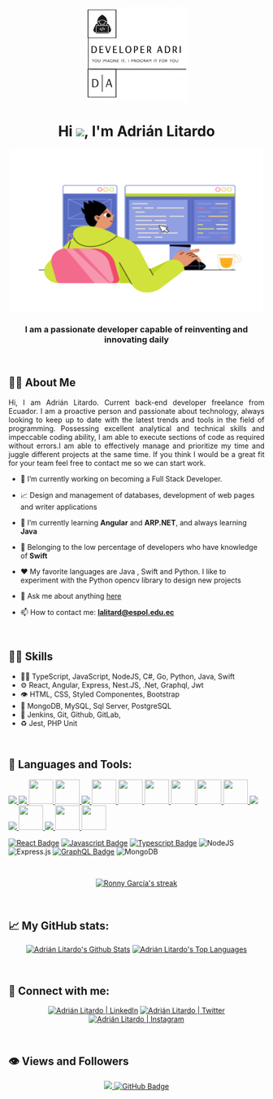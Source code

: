 <p align="center"><a href="https://rsgarcia0203.github.io"><img width="40%" src="dev_adri.png" /></a></p>

<h1 align="center">Hi <img src="https://raw.githubusercontent.com/MartinHeinz/MartinHeinz/master/wave.gif" width="30px">, I'm Adrián Litardo</h1>

<p align="center">
  <a href="#"><img align="center" width="500px" height="320px" src="programmerwriting.gif"/></a>
  <h3 align="center">I am a passionate developer capable of reinventing and innovating daily</h3>
<p/>

<br/>


## **🧑‍💻 About Me**

<p align="justify">
Hi, I am Adrián Litardo. Current back-end developer freelance from Ecuador. I am a proactive person and passionate about technology, always looking to keep up to date with the latest trends and tools in the field of programming. Possessing excellent analytical and technical skills and impeccable coding ability, I am able to execute sections of code as required without errors.I am able to effectively manage and prioritize my time and juggle different projects at the same time. If you think I would be a great fit for your team feel free to contact me so we can start work.</p>



- 🔭 I’m currently working on becoming a Full Stack Developer.

- 📈 Design and management of databases, development of web pages and writer applications

- 🌱 I’m currently learning **Angular** and **ARP.NET**, and always learning **Java**
  
- 🦅 Belonging to the low percentage of developers who have knowledge of **Swift**

- ❤️ My favorite languages are Java , Swift and Python. I like to experiment with the Python opencv library to design new projects

- 💬 Ask me about anything [here](https://github.com/lalitard/lalitard/issues)

- 📫 How to contact me: **lalitard@espol.edu.ec**

<br/>

## **🏋‍♂ Skills**
- 👨‍💻 TypeScript, JavaScript, NodeJS, C#, Go, Python, Java, Swift
- ⚙️ React, Angular, Express, Nest.JS, .Net, Graphql, Jwt
- 👁️ HTML, CSS, Styled Componentes, Bootstrap
- 💽 MongoDB, MySQL, Sql Server, PostgreSQL
- :busts_in_silhouette: Jenkins, Git, Github, GitLab,
- :recycle: Jest, PHP Unit

</br>

## **🚀 Languages and Tools:**  
<p align="left"> 
    <a href="https://www.w3.org/html/" target="_blank"> <img src="https://img.icons8.com/color/48/000000/html-5.png"/> </a> 
    <a href="https://www.w3schools.com/css/" target="_blank"> <img src="https://img.icons8.com/color/48/000000/css3.png"/> </a>
    <a href="https://www.php.net/" target="_blank"> <img src="https://img.icons8.com/color/13460/php.png" style="width:48px; height:48px"/> </a>
    <a href="https://styled-components.com/" target="_blank"> <img src="https://styled-components.com/logo.png" style="width:48px; height:48px"/> </a>
    <a href="https://developer.mozilla.org/en-US/docs/Web/JavaScript" target="_blank"
> <img src="https://img.icons8.com/color/48/000000/javascript.png"/> </a>
    <a href="https://www.typescriptlang.org/" target="_blank"> <img src="https://img.icons8.com/color/512/typescript.png" style="width:48px; height:48px"/> </a> 
    <a href="https://dotnet.microsoft.com/es-es/languages/csharp#:~:text=C%23%20es%20un%20lenguaje%20de,lenguajes%20de%20programaci%C3%B3n%20de%20GitHub." target="_blank"> <img src="https://img.icons8.com/color/55251/c-sharp-logo.png" style="width:48px; height:48px"/> </a> 
    <a href="https://go.dev/" target="_blank"> <img src="https://img.icons8.com/color/44442/golang.png" style="width:48px; height:48px"/> </a> 
    <a href="https://www.python.org/" target="_blank"> <img src="https://img.icons8.com/color/13441/python.png" style="width:48px; height:48px"/> </a> 
    <a href="https://www.java.com/es/" target="_blank"> <img src="https://img.icons8.com/?size=512&id=13679&format=png" style="width:48px; height:48px"/> </a>
    <a href="https://angular.io/" target="_blank"> <img src="https://img.icons8.com/color/71257/angularjs.png" style="width:48px; height:48px"/> </a> 
    <a href="https://reactjs.org/" target="_blank"> <img src="https://img.icons8.com/color/48/000000/react-native.png"/> </a>
    <a href="https://redux.js.org" target="_blank"> <img src="https://img.icons8.com/color/48/000000/redux.png"/> </a>  
    <a href="https://graphql.org/" target="_blank"> <img src="https://img.icons8.com/color/512/graphql.png" style="width:48px; height:48px;"/> </a>  
    <a href="https://git-scm.com/" target="_blank"> <img src="https://img.icons8.com/color/48/000000/git.png"/> </a> 
    <a href="https://www.jenkins.io/" target="_blank"> <img src="https://img.icons8.com/color/39292/jenkins.png" style="width:48px; height:48px;"/> </a> 
    <a href="https://code.visualstudio.com/" target="_blank"> <img src="https://code.visualstudio.com/assets/branding/app-icon.png"style="width:48px; height:48px"/> </a>
</p>

[![React Badge](https://img.shields.io/badge/-React-61DBFB?style=for-the-badge&labelColor=black&logo=react&logoColor=61DBFB)](#)
[![Javascript Badge](https://img.shields.io/badge/-Javascript-F0DB4F?style=for-the-badge&labelColor=black&logo=javascript&logoColor=F0DB4F)](#)
[![Typescript Badge](https://img.shields.io/badge/-Typescript-007acc?style=for-the-badge&labelColor=black&logo=typescript&logoColor=007acc)](#)
![NodeJS](https://img.shields.io/badge/node.js-6DA55F?style=for-the-badge&logo=node.js&logoColor=green&labelColor=black)
![Express.js](https://img.shields.io/badge/express.js-%23404d59.svg?style=for-the-badge&logo=express&logoColor=%2361DAFB&labelColor=black)
[![GraphQL Badge](https://img.shields.io/badge/-GraphQl-e535ab?style=for-the-badge&labelColor=black&logo=node.js&logoColor=e535ab)](#)
![MongoDB](https://img.shields.io/badge/MongoDB-%234ea94b.svg?style=for-the-badge&logo=mongodb&logoColor=white&labelColor=black)

<br />

<p align="center">
    <a href="https://github.com/D3press3dd/github-readme-streak-stats">
        <img title="🔥 Get streak stats for your profile at git.io/streak-stats" alt="Ronny García's streak" src="https://github-readme-streak-stats.herokuapp.com/?user=lalitard&theme=black-ice&hide_border=true&stroke=0000&background=060A0CD0&"/>
    </a>
</p>

<br/>


## **📈 My GitHub stats:**

<p align="center">
  <a href="https://github.com/lalitard/github-readme-stats"><img alt="Adrián Litardo's Github Stats" src="https://github-readme-stats.vercel.app/api?username=lalitard&show_icons=true&count_private=true&theme=react&hide_border=true&bg_color=0D1117" /></a>
  <a href="https://github.com/lalitard/github-readme-stats"><img alt="Adrián Litardo's Top Languages" src="https://github-readme-stats.vercel.app/api/top-langs/?username=lalitard&langs_count=8&count_private=true&layout=compact&theme=react&hide_border=true&bg_color=0D1117" /></a>
</p>
  
<br />


## **🤝 Connect with me:**

<p align="center">  
  <a href = "www.linkedin.com/in/adrián-litardo"><img alt="Adrián Litardo | LinkedIn" src="https://img.icons8.com/fluent/48/000000/linkedin.png"/></a>
  <a href = ""><img  alt="Adrián Litardo | Twitter" src="https://img.icons8.com/fluent/48/000000/twitter.png"/></a>
  <a href = "https://www.instagram.com/adrii.lit"><img alt="Adrián Litardo | Instagram" src="https://img.icons8.com/fluent/48/000000/instagram-new.png"/></a>
</p>

<br />


## **👁️ Views and Followers**

<p align="center">  
<a href="https://github.com/Meghna-DAS/github-profile-views-counter"> <img src="https://komarev.com/ghpvc/?username=adrianlitardo"> </a>
<a href="https://github.com/lalitard?tab=followers"><img src="https://img.shields.io/github/followers/lalitard?label=Followers&style=social" alt="GitHub Badge"></a>
</p>

